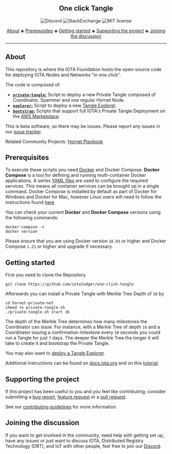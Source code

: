 <h2 align="center">One click Tangle</h2>

<p align="center">
  <a href="https://discord.iota.org/" style="text-decoration:none;"><img src="https://img.shields.io/badge/Discord-9cf.svg?logo=discord" alt="Discord"></a>
    <a href="https://iota.stackexchange.com/" style="text-decoration:none;"><img src="https://img.shields.io/badge/StackExchange-9cf.svg?logo=stackexchange" alt="StackExchange"></a>
    <a href="https://github.com/iotaledger/tangle-deployment/blob/master/LICENSE" style="text-decoration:none;"><img src="https://img.shields.io/github/license/iotaledger/tangle-deployment.svg" alt="MIT license"></a>
</p>
      
<p align="center">
  <a href="#about">About</a> ◈
  <a href="#prerequisites">Prerequisites</a> ◈
  <a href="#getting-started">Getting started</a> ◈
  <a href="#supporting-the-project">Supporting the project</a> ◈
  <a href="#joining-the-discussion">Joining the discussion</a> 
</p>

---

## About

This repository is where the IOTA Foundation hosts the open-source code for deploying IOTA Nodes and Networks "in one click".

The code is composed of:

- [**`private-tangle`:**](private-tangle/README.md) Script to deploy a new Private Tangle composed of Coordinator, Spammer and one regular Hornet Node. 
- [**`explorer`:**](explorer/README.md) Script to deploy a new [Tangle Explorer](https://github.com/iotaledger/explorer).
- [**`bootstrap`:**](bootstrap/README.md) Scripts that support full IOTA's Private Tangle Deployment on the [AWS Marketplace](https://aws.amazon.com/marketplace/pp/B08M4933Y3).

This is beta software, so there may be issues.
Please report any issues in our [issue tracker](https://github.com/iotaledger/tangle-deployment/issues/new).

Related Community Projects: [Hornet Playbook](https://github.com/nuriel77/hornet-playbook)

## Prerequisites

To execute these scripts you need [Docker](https://www.docker.com) and Docker Compose. **Docker Compose** is a tool for defining and running multi-container Docker applications. A series [YAML files](./docker-compose.yaml) are used to configure the required services. This means all container services can be brought up in a single command. Docker Compose is installed by default as part of Docker for Windows and Docker for Mac, however Linux users will need to follow the instructions found [here](https://docs.docker.com/compose/install/)

You can check your current **Docker** and **Docker Compose** versions using the following commands:

```console
docker-compose -v
docker version
```

Please ensure that you are using Docker version `18.03` or higher and Docker Compose `1.21` or higher and upgrade if
necessary.

## Getting started

First you need to clone the Repository

```
git clone https://github.com/iotaledger/one-click-tangle
```

Afterwards you can install a Private Tangle with Merkle Tree Depth of `16` by

```
cd hornet-private-net
chmod +x private-tangle.sh
./private-tangle.sh start 16
```

The depth of the Merkle Tree determines how many milestones the Coordinator can issue. For instance, with a Merkle Tree of depth `16` and a Coordinator issuing a confirmation milestone every `10` seconds you could run a Tangle for just `7` days. The deeper the Merkle Tree the longer it will take to create it and bootstrap the Private Tangle. 

You may also want to [deploy a Tangle Explorer](./explorer). 

Additional instructions can be found on [docs.iota.org](https://docs.iota.org) and on this [tutorial](./tutorial-private-tangle.md). 

## Supporting the project

If this project has been useful to you and you feel like contributing, consider submitting a [bug report](https://github.com/iotaledger/one-click-tangle/issues/new), [feature request](https://github.com/iotaledger/one-click-tangle/issues/new) or a [pull request](https://github.com/iotaledger/one-click-tangle/pulls/).

See our [contributing guidelines](.github/CONTRIBUTING.md) for more information.

## Joining the discussion

If you want to get involved in the community, need help with getting set up, have any issues or just want to discuss IOTA, Distributed Registry Technology (DRT), and IoT with other people, feel free to join our [Discord](https://discord.iota.org/).

